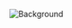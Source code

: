 ![Background](file:///C:/Users/hp/Desktop/Smit%20Assignment/facebook%20final/Screenshot%202024-07-20%20233732.png)
